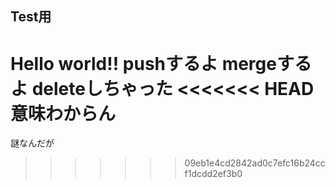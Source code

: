 ## Test用
Hello world!!
pushするよ
mergeするよ
deleteしちゃった
<<<<<<< HEAD
意味わからん
=======
謎なんだが
>>>>>>> 09eb1e4cd2842ad0c7efc16b24ccf1dcdd2ef3b0
